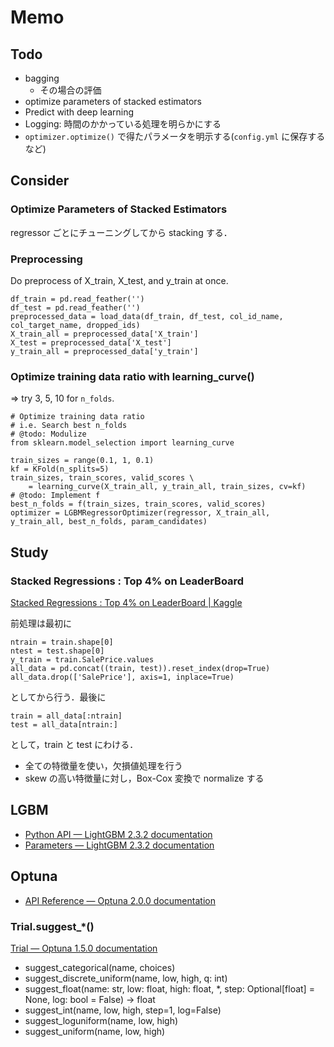 # Memo

## Todo

- bagging
  - その場合の評価
- optimize parameters of stacked estimators
- Predict with deep learning
- Logging: 時間のかかっている処理を明らかにする
- `optimizer.optimize()` で得たパラメータを明示する(`config.yml` に保存するなど)

## Consider

### Optimize Parameters of Stacked Estimators

regressor ごとにチューニングしてから stacking する．

### Preprocessing

Do preprocess of X_train, X_test, and y_train at once.

```
df_train = pd.read_feather('')
df_test = pd.read_feather('')
preprocessed_data = load_data(df_train, df_test, col_id_name, col_target_name, dropped_ids)
X_train_all = preprocessed_data['X_train']
X_test = preprocessed_data['X_test']
y_train_all = preprocessed_data['y_train']
```

### Optimize training data ratio with learning_curve()

=> try 3, 5, 10 for `n_folds`.

```
# Optimize training data ratio
# i.e. Search best n_folds
# @todo: Modulize
from sklearn.model_selection import learning_curve

train_sizes = range(0.1, 1, 0.1)
kf = KFold(n_splits=5)
train_sizes, train_scores, valid_scores \
    = learning_curve(X_train_all, y_train_all, train_sizes, cv=kf)
# @todo: Implement f
best_n_folds = f(train_sizes, train_scores, valid_scores)
optimizer = LGBMRegressorOptimizer(regressor, X_train_all, y_train_all, best_n_folds, param_candidates)
```

## Study

### Stacked Regressions : Top 4% on LeaderBoard

[Stacked Regressions : Top 4% on LeaderBoard | Kaggle](https://www.kaggle.com/serigne/stacked-regressions-top-4-on-leaderboard)

前処理は最初に

```
ntrain = train.shape[0]
ntest = test.shape[0]
y_train = train.SalePrice.values
all_data = pd.concat((train, test)).reset_index(drop=True)
all_data.drop(['SalePrice'], axis=1, inplace=True)
```

としてから行う．最後に

```
train = all_data[:ntrain]
test = all_data[ntrain:]
```

として，train と test にわける．

- 全ての特徴量を使い，欠損値処理を行う
- skew の高い特徴量に対し，Box-Cox 変換で normalize する

## LGBM

- [Python API — LightGBM 2.3.2 documentation](https://lightgbm.readthedocs.io/en/latest/Python-API.html)
- [Parameters — LightGBM 2.3.2 documentation](https://lightgbm.readthedocs.io/en/latest/Parameters.html)

## Optuna

- [API Reference — Optuna 2.0.0 documentation](https://optuna.readthedocs.io/en/stable/reference/index.html)

### Trial.suggest_*()

[Trial — Optuna 1.5.0 documentation](https://optuna.readthedocs.io/en/stable/reference/trial.html)

- suggest_categorical(name, choices)
- suggest_discrete_uniform(name, low, high, q: int)
- suggest_float(name: str, low: float, high: float, *, step: Optional[float] = None, log: bool = False) -> float
- suggest_int(name, low, high, step=1, log=False)
- suggest_loguniform(name, low, high)
- suggest_uniform(name, low, high)
